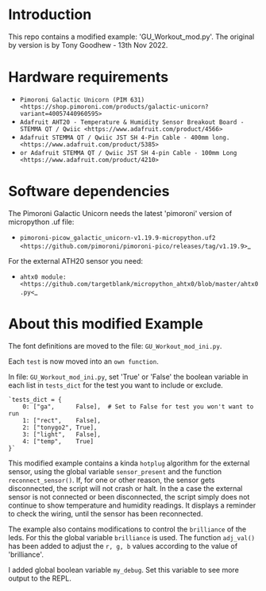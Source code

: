 Introduction
============

This repo contains a modified example: 'GU_Workout_mod.py'.
The original by version is by Tony Goodhew - 13th Nov 2022.


Hardware requirements
=====================

- `Pimoroni Galactic Unicorn (PIM 631) <https://shop.pimoroni.com/products/galactic-unicorn?variant=40057440960595>`
- `Adafruit AHT20 - Temperature & Humidity Sensor Breakout Board - STEMMA QT / Qwiic <https://www.adafruit.com/product/4566>`
- `Adafruit STEMMA QT / Qwiic JST SH 4-Pin Cable - 400mm long. <https://www.adafruit.com/product/5385>`
- `or Adafruit STEMMA QT / Qwiic JST SH 4-pin Cable - 100mm Long <https://www.adafruit.com/product/4210>`


Software dependencies
=============
The Pimoroni Galactic Unicorn needs the latest 'pimoroni' version of micropython .uf file:

* `pimoroni-picow_galactic_unicorn-v1.19.9-micropython.uf2 <https://github.com/pimoroni/pimoroni-pico/releases/tag/v1.19.9>`_

For the external ATH20 sensor you need:

* `ahtx0 module: <https://github.com/targetblank/micropython_ahtx0/blob/master/ahtx0.py<`_

About this modified Example
===========================

The font definitions are moved to the file: `GU_Workout_mod_ini.py`.

Each `test` is now moved into an `own function`. 

In file: `GU_Workout_mod_ini.py`, set 'True' or 'False' the boolean variable in each list in `tests_dict` for the test you want to
include or exclude.

    `tests_dict = {
        0: ["ga",      False],  # Set to False for test you won't want to run
        1: ["rect",    False],
        2: ["tonygo2", True],
        3: ["light",   False],
        4: ["temp",    True]
    }`

This modified example contains a kinda `hotplug` algorithm for the external sensor,
using the global variable `sensor_present` and the function `reconnect_sensor()`. If, for one or other reason, the sensor gets disconnected, the script will not crash or halt. In the a case the external sensor is not connected or been disconnected, the script simply does not continue to show temperature and humidity readings. It displays a reminder to check the wiring, until the sensor has been reconnected.

The example also contains modifications to control the `brilliance` of the leds.
For this the global variable `brilliance` is used. The function `adj_val()` has been added to adjust the `r, g, b` values according to the value of 'brilliance'.

I added global boolean variable `my_debug`. Set this variable to see more output to the REPL.

